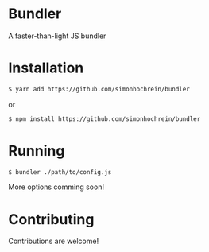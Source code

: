 # Bundler

A faster-than-light JS bundler

# Installation

```bash
$ yarn add https://github.com/simonhochrein/bundler
```

or

```bash
$ npm install https://github.com/simonhochrein/bundler
```

# Running

```bash
$ bundler ./path/to/config.js
```

More options comming soon!

# Contributing
Contributions are welcome!